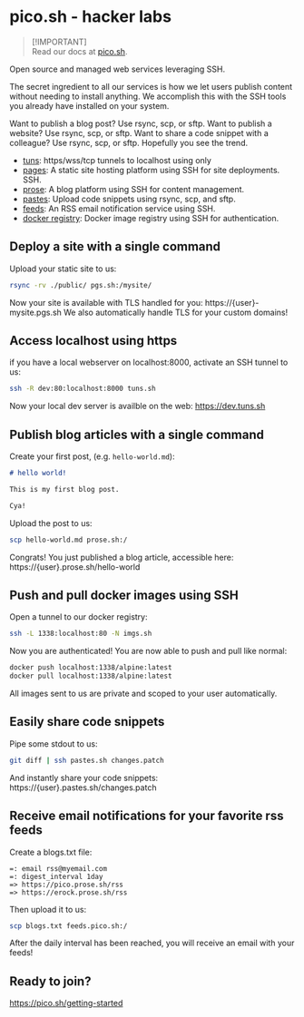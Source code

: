 # pico.sh - hacker labs

> [!IMPORTANT]\
> Read our docs at [pico.sh](https://pico.sh).

Open source and managed web services leveraging SSH.

The secret ingredient to all our services is how we let users publish content
without needing to install anything. We accomplish this with the SSH tools you
already have installed on your system.

Want to publish a blog post? Use rsync, scp, or sftp. Want to publish a website?
Use rsync, scp, or sftp. Want to share a code snippet with a colleague? Use
rsync, scp, or sftp. Hopefully you see the trend.

- [tuns](https://pico.sh/tuns): https/wss/tcp tunnels to localhost using only
- [pages](https://pico.sh/pgs): A static site hosting platform using SSH for
  site deployments.
  SSH.
- [prose](https://pico.sh/prose): A blog platform using SSH for content
  management.
- [pastes](https://pico.sh/pastes): Upload code snippets using rsync, scp, and
  sftp.
- [feeds](https://pico.sh/feeds): An RSS email notification service using SSH.
- [docker registry](https://pico.sh/imgs): Docker image registry using SSH for
  authentication.

## Deploy a site with a single command

Upload your static site to us:

```bash
rsync -rv ./public/ pgs.sh:/mysite/
```

Now your site is available with TLS handled for you:
https://{user}-mysite.pgs.sh We also automatically handle TLS for your custom
domains!

## Access localhost using https

if you have a local webserver on localhost:8000, activate an SSH tunnel to us:

```bash
ssh -R dev:80:localhost:8000 tuns.sh
```

Now your local dev server is availble on the web: https://dev.tuns.sh

## Publish blog articles with a single command

Create your first post, (e.g. `hello-world.md`):

```md
# hello world!

This is my first blog post.

Cya!
```

Upload the post to us:

```bash
scp hello-world.md prose.sh:/
```

Congrats! You just published a blog article, accessible here:
https://{user}.prose.sh/hello-world

## Push and pull docker images using SSH

Open a tunnel to our docker registry:

```bash
ssh -L 1338:localhost:80 -N imgs.sh
```

Now you are authenticated! You are now able to push and pull like normal:

```bash
docker push localhost:1338/alpine:latest
docker pull localhost:1338/alpine:latest
```

All images sent to us are private and scoped to your user automatically.

## Easily share code snippets

Pipe some stdout to us:

```bash
git diff | ssh pastes.sh changes.patch
```

And instantly share your code snippets: https://{user}.pastes.sh/changes.patch

## Receive email notifications for your favorite rss feeds

Create a blogs.txt file:

```
=: email rss@myemail.com
=: digest_interval 1day
=> https://pico.prose.sh/rss
=> https://erock.prose.sh/rss
```

Then upload it to us:

```bash
scp blogs.txt feeds.pico.sh:/
```

After the daily interval has been reached, you will receive an email with your
feeds!

## Ready to join?

https://pico.sh/getting-started
